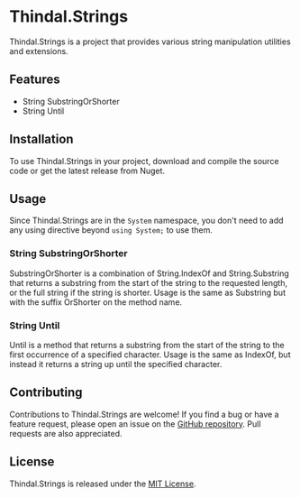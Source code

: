 # Thindal.Strings

Thindal.Strings is a project that provides various string manipulation utilities and extensions.

## Features

- String SubstringOrShorter
- String Until

## Installation

To use Thindal.Strings in your project, download and compile the source code or get the latest release from Nuget.

## Usage

Since Thindal.Strings are in the ```System``` namespace, you don't need to add any using directive beyond ```using System;``` to use them.

### String SubstringOrShorter

SubstringOrShorter is a combination of String.IndexOf and String.Substring that returns a substring from the start of the string to the requested length, or the full string if the string is shorter.
Usage is the same as Substring but with the suffix OrShorter on the method name.

### String Until

Until is a method that returns a substring from the start of the string to the first occurrence of a specified character.
Usage is the same as IndexOf, but instead it returns a string up until the specified character.

## Contributing

Contributions to Thindal.Strings are welcome! If you find a bug or have a feature request, please open an issue on the [GitHub repository](https://github.com/your-username/Thindal.Strings). Pull requests are also appreciated.

## License

Thindal.Strings is released under the [MIT License](https://opensource.org/licenses/MIT).
